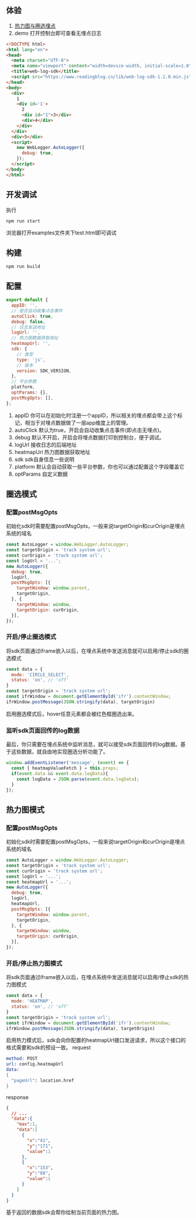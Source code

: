 ## 体验
1. [热力图与圈选埋点](https://www.readingblog.cn/track/index.html)
2. demo
打开控制台即可查看无埋点日志
```html
<!DOCTYPE html>
<html lang="en">
<head>
  <meta charset="UTF-8">
  <meta name="viewport" content="width=device-width, initial-scale=1.0">
  <title>web-log-sdk</title>
  <script src="https://www.readingblog.cn/lib/web-log-sdk-1.1.0.min.js"></script>
</head>
<body>
  <div>
    1
    <div id='1'>
      2
      <div id="1">3</div>
      <div>4</div>
    </div>
  </div>
  <div>5</div>
  <script>
    new WebLogger.AutoLogger({
      debug: true,
    });
  </script>
</body>
</html>
```
## 开发调试
执行
```
npm run start
```
浏览器打开examples文件夹下test.html即可调试
## 构建
```
npm run build
```
## 配置
```js
export default {
  appID: '',
  // 是否自动收集点击事件
  autoClick: true,
  debug: false,
  // 日志发送地址
  logUrl: '',
  // 热力图数据获取地址
  heatmapUrl: '',
  sdk: {
    // 类型
    type: 'js',
    // 版本
    version: SDK_VERSION,
  },
  // 平台参数
  platform,
  optParams: {},
  postMsgOpts: [],
};
```
1. appID 你可以在初始化时注册一个appID，所以相关的埋点都会带上这个标记，相当于对埋点数据做了一层app维度上的管理。
2. autoClick 默认为true，开启会自动收集点击事件(即点击无埋点)。
3. debug 默认不开启，开启会将埋点数据打印到控制台，便于调试。
4. logUrl 接收日志的后端地址
5. heatmapUrl 热力图数据获取地址
6. sdk sdk自身信息一些说明
7. platform 默认会自动获取一些平台参数，你也可以通过配置这个字段覆盖它
8. optParams 自定义数据
## 圈选模式
### 配置postMsgOpts
初始化sdk时需要配置postMsgOpts，一般来说targetOrigin和curOrigin是埋点系统的域名
```js
const AutoLogger = window.WebLogger.AutoLogger;
const targetOrigin = 'track system url';
const curOrigin = 'track system url';
const logUrl = '...';
new AutoLogger({
  debug: true,
  logUrl,
  postMsgOpts: [{
    targetWindow: window.parent,
    targetOrigin,
  }, {
    targetWindow: window,
    targetOrigin: curOrigin,
  }],
});
```
### 开启/停止圈选模式
将sdk页面通过iframe嵌入以后，在埋点系统中发送消息就可以启用/停止sdk的圈选模式
```js
const data = {
  mode: 'CIRCLE_SELECT',
  status: 'on', // 'off'
}
const targetOrigin = 'track system url';
const ifrWindow = document.getElementById('ifr').contentWindow;
ifrWindow.postMessage(JSON.stringify(data), targetOrigin)
```
启用圈选模式后，hover任意元素都会被红色框圈选出来。
### 监听sdk页面回传的log数据
最后，你只需要在埋点系统中监听消息，就可以接受sdk页面回传的log数据。基于这些数据，就自由地实现圈选分析功能了。
```js
window.addEventListener('message', (event) => {
  const { heatmapValueFetch } = this.props;
  if(event.data && event.data.logData){
    const logData = JSON.parse(event.data.logData);
  }
});
```
## 热力图模式
### 配置postMsgOpts
初始化sdk时需要配置postMsgOpts，一般来说targetOrigin和curOrigin是埋点系统的域名
```js
const AutoLogger = window.WebLogger.AutoLogger;
const targetOrigin = 'track system url';
const curOrigin = 'track system url';
const logUrl = '...';
const heatmapUrl = '...';
new AutoLogger({
  debug: true,
  logUrl,
  heatmapUrl,
  postMsgOpts: [{
    targetWindow: window.parent,
    targetOrigin,
  }, {
    targetWindow: window,
    targetOrigin: curOrigin,
  }],
});
```
### 开启/停止热力图模式
将sdk页面通过iframe嵌入以后，在埋点系统中发送消息就可以启用/停止sdk的热力图模式
```js
const data = {
  mode: 'HEATMAP',
  status: 'on', // 'off'
}
const targetOrigin = 'track system url';
const ifrWindow = document.getElementById('ifr').contentWindow;
ifrWindow.postMessage(JSON.stringify(data), targetOrigin)
```
启用热力模式后，sdk会向你配置的heatmapUrl接口发送请求，所以这个接口的格式需要和sdk的预设一致。
request
```s
method: POST
url: config.heatmapUrl
data:
{
  "pageUrl": location.href
}
```
response
```json
{
  // ...
  "data":{
    "max":1,
    "data":[
      {
        "x":"41",
        "y":"171",
        "value":1
      },
      {
        "x":"153",
        "y":"88",
        "value":1
      }
    ]
  }
}
```
基于返回的数据sdk会帮你绘制当前页面的热力图。

